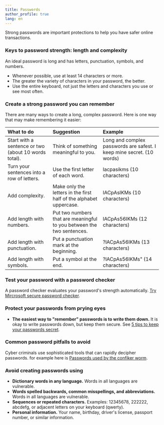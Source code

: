 ```yaml
---
title: Passwords
author_profile: true
lang: en
---
```

Strong passwords are important protections to help you have safer online transactions.

### Keys to password strength: length and complexity

An ideal password is long and has letters, punctuation, symbols, and numbers.

* Whenever possible, use at least 14 characters or more.
* The greater the variety of characters in your password, the better.
* Use the entire keyboard, not just the letters and characters you use or see most often.

### Create a strong password you can remember

There are many ways to create a long, complex password. Here is one way that may make remembering it easier:

|**What to do**|**Suggestion**|**Example**|
|:----|:----|:----|
|Start with a sentence or two (about 10 words total).|Think of something meaningful to you.|Long and complex passwords are safest. I keep mine secret. (10 words)|
|Turn your sentences into a row of letters.|Use the first letter of each word.|lacpasikms (10 characters)|
|Add complexity.|Make only the letters in the first half of the alphabet uppercase.|lACpAsIKMs (10 characters)|
|Add length with numbers.|Put two numbers that are meaningful to you between the two sentences.|lACpAs56IKMs (12 characters)|
|Add length with punctuation.|Put a punctuation mark at the beginning.|?lACpAs56IKMs (13 characters)|
|Add length with symbols.|Put a symbol at the end.|?lACpAs56IKMs" (14 characters)|

### Test your password with a password checker

A password checker evaluates your password's strength automatically. [Try Mircrosoft secure password checker](https://www.microsoft.com/protect/fraud/passwords/checker.aspx?WT.mc_id=Site_Link).

### Protect your passwords from prying eyes

* **The easiest way to "remember" passwords is to write them down.**
  It is okay to write passwords down, but keep them secure. See [5 tips to keep your passwords secret](https://omid.dev/computer/safety-tips/keep-your-passwords-secret).

### Common password pitfalls to avoid

Cyber criminals use sophisticated tools that can rapidly decipher passwords. for example here is [Passwords used by the confiker worm](https://omid.dev/computer/security/passwords/passwords-used-by-the-conficker-worm).

### Avoid creating passwords using

* **Dictionary words in any language.**
  Words in all languages are vulnerable.
* **Words spelled backwards, common misspellings, and abbreviations.**
  Words in all languages are vulnerable.
* **Sequences or repeated characters.**
  Examples: 12345678, 222222, abcdefg, or adjacent letters on your keyboard (qwerty).
* **Personal information.**
  Your name, birthday, driver's license, passport number, or similar information.
